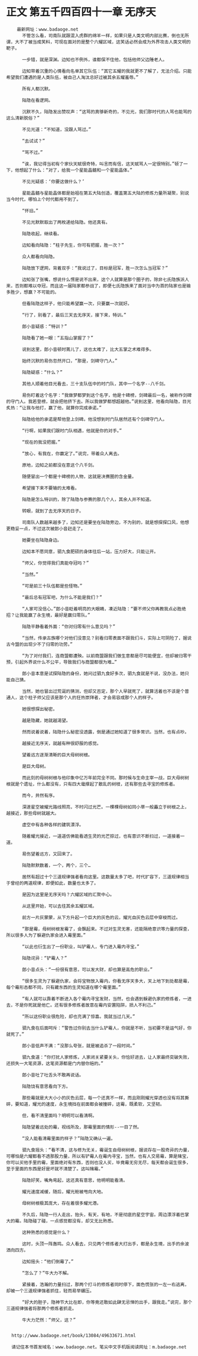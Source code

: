 # 正文 第五千四百四十一章 无序天
        最新网址：www.badaoge.net
          不管怎么看，司南队就跟混入虎群的绵羊一样，如果只是人类文明内部比赛，倒也无所谓，大不了被当成笑料，可现在面对的是整个六耀区域，这笑话必然会成为外界攻击人类文明的靶子。
      
          一步错，就是深渊。边知也不例外，谁都保不住他，包括他师父边陲老人。
      
          边知带着沉重的心情看向名单其它队伍：“其它五耀的我就更不了解了，无法介绍。只能希望我们遭遇的是人类队伍，被自己人淘汰总好过被其余五耀羞辱。”
      
          所有人都沉默。
      
          陆隐在看逻网。
      
          沉默不久，陆隐发出赞叹声：“这骂的真够新奇的，不见光，我们那时代的人骂也能骂的这么清新脱俗？”
      
          不见光道：“不知道，没跟人骂过。”
      
          “去试试？”
      
          “骂不过。”
      
          “诶，我记得当初有个家伙天赋很奇特，叫言而有信，这天赋骂人一定很特别。”顿了一下，他想起了什么：“对了，给我一个星能晶髓和一个星能晶体。”
      
          不见光疑惑：‘你要这做什么？’
      
          星能晶髓与星能晶体都是始祖在第五大陆创造，覆盖第五大陆的修炼力量所凝聚，别说当今时代，哪怕上个时代都用不到了。
      
          “怀旧。”
      
          不见光默默取出了两枚递给陆隐。他还真有。
      
          陆隐收起，继续看。
      
          边知看向陆隐：“柱子先生，你可有把握，胜一次？”
      
          众人都看向陆隐。
      
          陆隐放下逻网，背着双手：“我说过了，目标是冠军，胜一次怎么当冠军？”
      
          边知张了张嘴，想说什么愣是说不出来，这个人就算是那个圈子的，除非七氏隐族派人来，否则都难以夺冠，而且这一届陆家都参战了，即便七氏隐族来了面对当中为首的陆家也是输多胜少，想赢？不可能的。
      
          但看陆隐这样子，他只能希望赢一次，只要赢一次就好。
      
          “行了，别看了，最后三天去无序天，接下来，特训。”
      
          郎小音疑惑：“特训？”
      
          陆隐看了她一眼：“五指山掌握了？”
      
          说到这里，郎小音顿时蔫儿了，这也太难了，比大五掌之术难得多。
      
          始终沉默的易伤忽然开口，“那是，剑碑守门人。”
      
          陆隐疑惑：“什么？”
      
          其他人顺着他目光看去，三十支队伍中的时门队，其中一个名字--八千剑。
      
          易伤盯着这个名字：“我做梦都梦到这个名字，他是十碑榜，剑碑最后一名，被称作剑碑的守门人。我若登榜，就会把他挤下去。所以我做梦都想超越他。”说到这里，他看向陆隐，目光炙热：“让我与他打，赢了他，就算你完成承诺。”
      
          陆隐给他的承诺是帮他登上剑碑。他没想到时门队居然还有个剑碑守门人。
      
          “行啊，如果我们跟时门队相遇，他就是你的对手。”
      
          “现在的我没把握。”
      
          “放心，有我在，你赢定了。”说完，带着众人离去。
      
          原地，边知之前都没在意这个八千剑。
      
          随便冒出一个都是十碑榜的人物，这就是决赛圈的含金量。
      
          希望接下来不要输的太难看。
      
          陆隐是怎么特训的，除了陆隐与参赛的那几个人，其余人并不知道。
      
          转眼，就到了去无序天的日子。
      
          司南队人数越来越多了，边知还是要坐在陆隐旁边，不为别的，就是想探探口风，他想更稳妥一点，不过这次被郎小音赶走了。
      
          她要坐在陆隐身边。
      
          边知本不愿同意，驷九食肥硕的身体往后一站，压力好大，只能让开。
      
          “师父，你觉得我们真能夺冠吗？”
      
          “当然。”
      
          “可是前三十队伍都是些怪物。”
      
          “最后总有冠军吧，为什么不能是我们？”
      
          “人家可没信心。”郎小音眨着明亮的大眼睛，凑近陆隐：“要不师父你再教我点必胜绝招？让我能赢了永生境，最好是赢归零队。”
      
          陆隐平静看着外面：“你对归零有什么意见吗？”
      
          “当然，传承古族哪个对他们没意见？别看归零表面不跟我们斗，实际上可阴险了，据说古今盟的出现少不了归零的功劳。”
      
          “为了对付我们，连商盟都遭殃。以前商盟跟我们做生意都是尽可能便宜，但却被归零干预，引起外界说什么不公平，导致我们与商盟都很为难…”
      
          郎小音本意是试探陆隐的身份，她问过驷九食好多次，驷九食就是不说，没办法，她只能自己猜。
      
          当然，她也冒出过荒诞的猜测，但却又否定，那个人早就死了，就算活着也不该是个普通人，这个柱子师父应该是那个人的狂热崇拜者，才会易容成那个人的样子。
      
          她很想探出秘密。
      
          越是隐藏，她就越渴望。
      
          然而说着说着，陆隐什么秘密没透露，倒是通过她知道了很多常识。当然，也有点吵。
      
          越接近无序天，就越有种很舒服的感觉。
      
          望着远方逐渐清晰的巨大母树树根。
      
          是巨大母树。
      
          而此刻的母树树根与他印象中亿万年前完全不同。那时候与生命主宰一战，巨大母树树根就是个遗址，什么都没有，只有四大鼋撑起了散乱的树枝，还有那些去寻宝的修炼者。
      
          而今，井然有序。
      
          深邃星空被耀光路线照亮，不时闪过光芒。一棵棵母树如同小草一般矗立于树根之上，越接近，那些母树就越大。
      
          虚空中有各种各样的建筑漂浮。
      
          随着耀光接近，一道道仿佛能看透生灵的光芒掠过，也有意识不断扫过，一道接着一道。
      
          易伤望着远方，又回来了。
      
          陆隐默默数着，一个，两个，三个…
      
          居然有超过十个三道规律强者看向这里。这数量太多了吧，时代扩容下，三道规律相当于曾经的两道规律，即便如此，数量也太多了。
      
          是因为这里是无序天吗？六耀区域的汇聚中心。
      
          从这里开始，可以去往其余五耀区域。
      
          前方一片灰蒙蒙，从下方升起一个巨大的灰色的云，耀光自灰色云层中穿梭而过。
      
          “那是霉，母树树根发霉了，会飘起来。不过对生灵无害，还能隔绝意识等力量的探查，所以很多人为了躲避仇家会进入霉里面。”
      
          “以此也衍生出了一份职业，叫铲霉人，专门进入霉内寻宝。”
      
          陆隐诧异：“铲霉人？”
      
          郎小音点头：“一份很有意思，可以发大财，却也算是高危的职业。”
      
          “很多生灵为了躲避仇家，会将宝物放入霉内，你看无序天多大，天上地下到处都是霉，每个霉形态都不同，只有藏东西的生灵知道在哪个霉里面。”
      
          “有人就可以靠着不断进入各个霉内寻宝发财，当然，也会遇到躲避仇家的修炼者，一进去，不是你死就是他亡。还有很多修炼者故意在霉内安置陷阱，损人不利己。”
      
          “所以这份职业很危险，却也充满了惊喜。我就当过几天。”
      
          驷九食在后面呵斥：“警告过你别去当什么铲霉人，你就是不听，当初要不是运气好，你就死了。”
      
          郎小音低声不满：“没那么夸张，就是被追杀了一段时间。”
      
          驷九食道：“你打扰人家修炼，人家闭关紧要关头，你恰好进去，让人家最终突破失败，还损失一大笔资源，这笔资源都是门内替你赔的。”
      
          郎小音吐了吐舌头不敢再说话。
      
          陆隐饶有意思看向下方。
      
          那些霉就是大大小小的灰色云层，每一个还真不一样，而且刚刚耀光穿透也没有将其撕碎，要知道，耀光的速度，永生境挡在前面都会被撞碎，这霉，既柔软，又坚韧。
      
          但，看不清里面吗？明明可以看清啊。
      
          陆隐望着远处的霉，视线所及，那霉里面的情形--一目了然。
      
          “没人能看清霉里面的样子？”陆隐又确认一遍。
      
          驷九食摇头：“看不清，这与修为无关，霉诞生自母树树根，据说存在一股奇异的力量，可哪怕是六耀都看不透那股力量，所以有铲霉人在霉内寻宝，当然，也有人交易霉，算是赌宝，你可以买他手里的霉，里面绝对有东西，否则也没人买，毕竟霉无穷无尽，每天都会诞生很多，至于里面的东西是好是坏就不清楚了。这叫赌霉。”
      
          陆隐好笑，嘴角弯起，这还真有意思，他明明能看清。
      
          耀光速度减缓，随后，耀光舱被甩向大地。
      
          母树树根极其庞大，存在着很多耀光港。
      
          不久后，陆隐一行人走出，抬头，有天，有地，不是彻底的星空宇宙。周边漂浮着巴掌大的霉。陆隐碰了碰，一点感觉都没有，却又无比熟悉。
      
          这种熟悉的感觉是什么？
      
          这时，头顶一阵轰鸣。众人看去，只见两个修炼者大打出手，都是永生境，出手的余波洒向四方。
      
          边知摇头：“他们倒霉了。”
      
          “怎么了？”牛大力不解。
      
          紧接着，浩瀚的力量扫过，那两个打斗的修炼者同时停下，面色慌张的一左一右逃离，却被一个三道规律强者抓住，轻而易举碾压。
      
          “好大的胆子，隐神节大比在即，你等竟还敢如此肆无忌惮的出手，跟我走。”说完，那个三道规律强者将那两个修炼者抓走。
      
          牛大力茫然：“师父，这？”
      
      
      http://www.badaoge.net/book/13084/49633671.html
      
      请记住本书首发域名：www.badaoge.net。笔尖中文手机版阅读网址：m.badaoge.net